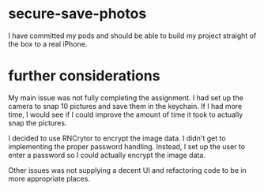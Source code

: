 # secure-save-photos

I have committed my pods and should be able to build my project straight of the box to a real iPhone. 


# further considerations

My main issue was not fully completing the assignment. I had set up the camera to snap 10 pictures and save them in the keychain. If I had more time, I would see if I could improve the amount of time it took to actually snap the pictures. 

I decided to use RNCrytor to encrypt the image data. I didn't get to implementing the proper password handling. Instead, I set up the user to enter a password so I could actually encrypt the image data. 

Other issues was not supplying a decent UI and refactoring code to be in more appropriate places. 

